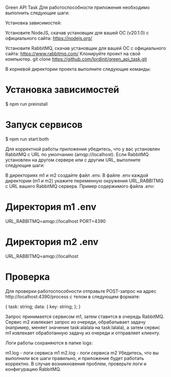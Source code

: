 Green API Task
Для работоспособности приложения необходимо выполнить следующие шаги:

Установка зависимостей:

Установите NodeJS, скачав установщик для вашей ОС (v20.1.0) с официального сайта: https://nodejs.org/

Установите RabbitMQ, скачав установщик для вашей ОС с официального сайта: https://www.rabbitmq.com/
Клонируйте проект на свой компьютер.
git clone https://github.com/lordinit/green_api_task.git


В корневой директории проекта выполните следующие команды:
# Установка зависимостей
$ npm run preinstall 

# Запуск сервисов  
$ npm run start:both   

Для корректной работы приложения убедитесь, что у вас установлен RabbitMQ с URL по умолчанию (amqp://localhost). Если RabbitMQ установлен на другом сервере или с другим URL, выполните следующие шаги:

В директориях m1 и m2 создайте файл .env.
В файле .env каждой директории (m1 и m2) укажите переменную окружения URL_RABBITMQ с URL вашего RabbitMQ сервера.
Пример содержимого файла .env:

# Директория m1 .env
URL_RABBITMQ=amqp://localhost
PORT=4390

# Директория m2 .env
URL_RABBITMQ=amqp://localhost


# Проверка

Для проверки работоспособности отправьте POST-запрос на адрес http://localhost:4390/process с телом в следующем формате:


{
    task: string;
    data: {
      key: string;
    };
}

Запрос принимается сервисом m1, затем ставится в очередь RabbitMQ. Сервис m2 извлекает запрос из очереди, обрабатывает задачу (например, меняет значение task:alalala на task:lalala), а затем сервис m1 извлекает обработанную задачу из очереди и отправляет клиенту.

Логи работы сохраняются в папке logs:

m1.log - логи сервиса m1
m2.log - логи сервиса m2
Убедитесь, что вы выполнили все шаги правильно, и приложение будет работать корректно. В случае возникновения проблем, проверьте логи и конфигурацию RabbitMQ.
